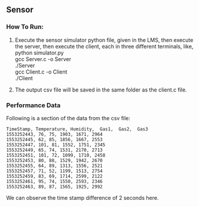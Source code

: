 ## Sensor

### How To Run:

1. Execute the sensor simulator python file, given in the LMS, then execute the server, then execute the client, each in three different terminals, like,<br />
python simulator.py <br />
gcc Server.c -o Server <br />
./Server <br />
gcc Client.c -o Client <br />
./Client <br />

2. The output csv file will be saved in the same folder as the client.c file. <br />

### Performance Data

Following is a section of the data from the csv file:
```
TimeStamp, Temperature, Humidity,  Gas1,  Gas2,  Gas3
1553252443, 76, 75, 1903, 1671, 2964
1553252445, 62, 85, 1856, 1667, 2553
1553252447, 101, 81, 1552, 1751, 2345
1553252449, 65, 74, 1531, 2170, 2713
1553252451, 101, 72, 1099, 1710, 2458
1553252453, 80, 88, 1529, 1942, 2670
1553252455, 64, 89, 1313, 1556, 2521
1553252457, 71, 52, 1199, 1513, 2754
1553252459, 83, 69, 1714, 2599, 2122
1553252461, 95, 74, 1550, 2593, 2346
1553252463, 89, 87, 1565, 1925, 2992
```
We can observe the time stamp difference of 2 seconds here.
